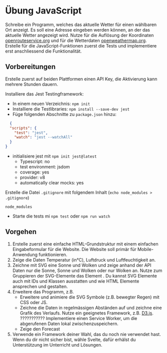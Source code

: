 # Übung JavaScript

Schreibe ein Programm, welches das aktuelle Wetter für einen wählbaren Ort anzeigt. Es soll eine Adresse eingeben werden können, an der das aktuelle Wetter angezeigt wird. Nutze für die Auflösung der Koordinaten [openrouteservice.org](https://openrouteservice.org/dev/#/api-docs/geocode) und für die Wetterdaten [openweathermap.org](https://openweathermap.org/current). Erstelle für die JavaScript-Funktionen zuerst die Tests und implementiere erst anschliessend die Funktionalität.

## Vorbereitungen

Erstelle zuerst auf beiden Plattformen einen API Key, die Aktivierung kann mehrere Stunden dauern.

Installiere das Jest Testingframework:

- In einem neuen Verzeichnis: `npm init`
- Installiere die Testlibraries:
  `npm install --save-dev jest`
- Füge folgenden Abschnitte zu `package.json` hinzu:

```json
  {
  "scripts": {
    "test": "jest",
    "watch": "jest --watchAll"
  }
}
```

- initialisiere jest mit `npm init jest@latest`
  - Typescript: no
  - test environment: jsdom
  - coverage: yes
  - provider: v8
  - automatically clear mocks: yes

Erstelle die Datei `.gitignore` mit folgendem Inhalt (`echo node_modules > .gitignore`)

```gitignore
node_modules
```

- Starte die tests mi `npm test` oder `npm run watch`

## Vorgehen

1. Erstelle zuerst eine einfache HTML-Grundstruktur mit einem einfachen Eingabeformular für die Website. Die Website soll primär für Mobile-Anwendung funktionieren.
2. Zeige die Daten Temperatur (in°C), Luftdruck und Luftfeuchtigkeit an.
3. Zeichne mit SVG eine Sonne und Wolken und zeige anhand der API Daten nur die Sonne, Sonne und Wolken oder nur Wolken an. Nutze zum Gruppieren der SVG-Elemente das Element <g>. Du kannst SVG Elemente auch mit IDs und Klassen ausstatten und wie HTML Elemente ansprechen und gestalten.
4. Erweitere das Programm, z.B.
    - Erweitere und animiere die SVG Symbole (z.B. bewegter Regen) mit CSS oder JS.
    - Zeichne die Daten in regelmässigen Abständen auf und zeichne eine Grafik des Verlaufs. Nutze ein geeignetes Framework, z.B. [D3.js](https://github.com/d3/d3/wiki). ??????????? Implementiere einen Service Worker, um die abgerufenen Daten lokal zwischenzuspeichern.
    - Zeige den Forecast
5. Verwende ein Framework deiner Wahl, das du noch nie verwendet hast. Wenn du dir nicht sicher bist, wähle Svelte, dafür erhälst du Unterstützung im Unterricht und Lösungen.
